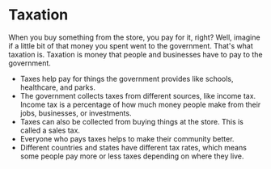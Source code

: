 # Taxation

When you buy something from the store, you pay for it, right? Well, imagine if a little bit of that money you spent went to the government. That's what taxation is. Taxation is money that people and businesses have to pay to the government.

- Taxes help pay for things the government provides like schools, healthcare, and parks.
- The government collects taxes from different sources, like income tax. Income tax is a percentage of how much money people make from their jobs, businesses, or investments.
- Taxes can also be collected from buying things at the store. This is called a sales tax.
- Everyone who pays taxes helps to make their community better.
- Different countries and states have different tax rates, which means some people pay more or less taxes depending on where they live.
